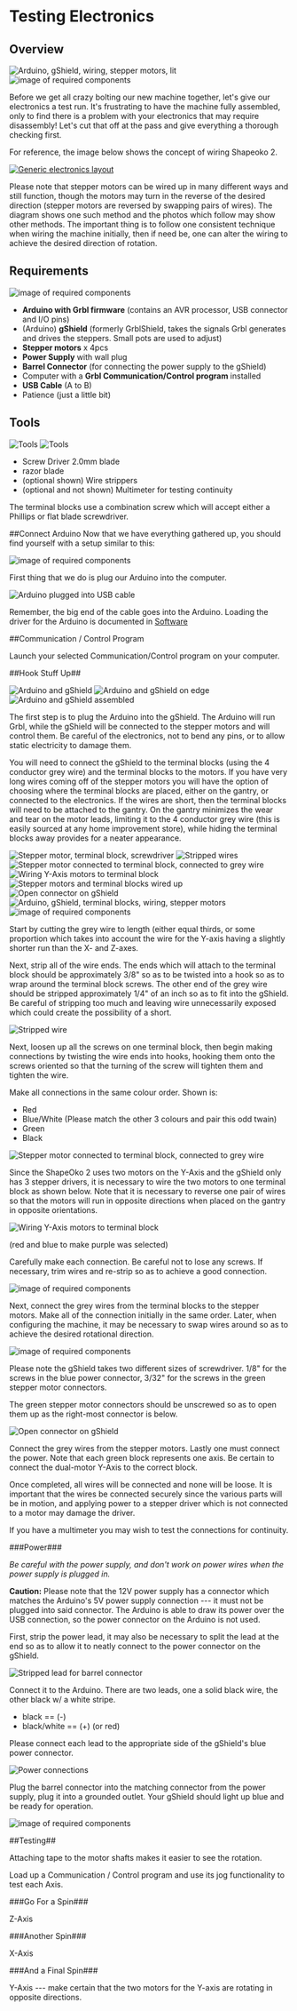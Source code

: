 # Testing Electronics
## Overview
![Arduino, gShield, wiring, stepper motors, lit](tPictures/so_e_arduino_wired_li_2.jpg) ![image of required components](tPictures/so_electronics_parts_2.jpg)

Before we get all crazy bolting our new machine together, let's give our electronics a test run. It's frustrating to have the machine fully assembled, only to find there is a problem with your electronics that may require disassembly! Let's cut that off at the pass and give everything a thorough checking first.

For reference, the image below shows the concept of wiring Shapeoko 2.

[![Generic electronics layout](sketches/electronics_layout.svg)](content/sketches/electronics_layout.svg)

Please note that stepper motors can be wired up in many different ways and still function, though the motors may turn in the reverse of the desired direction (stepper motors are reversed by swapping pairs of wires). The diagram shows one such method and the photos which follow may show other methods. The important thing is to follow one consistent technique when wiring the machine initially, then if need be, one can alter the wiring to achieve the desired direction of rotation.

## Requirements

![image of required components](tPictures/so_electronics_parts_4.jpg) 

* **Arduino with Grbl firmware** (contains an AVR processor, USB connector and I/O pins)
* (Arduino) **gShield** (formerly GrblShield, takes the signals Grbl generates and drives the steppers. Small pots are used to adjust)
* **Stepper motors** x 4pcs
* **Power Supply** with wall plug
* **Barrel Connector** (for connecting the power supply to the gShield)
* Computer with a **Grbl Communication/Control program** installed
* **USB Cable** (A to B)
* Patience (just a little bit)

## Tools

![Tools](tPictures/e_test_tools_1.jpg)
![Tools](tPictures/e_test_tools_2.jpg)

* Screw Driver 2.0mm blade
* razor blade
* (optional shown) Wire strippers
* (optional and not shown) Multimeter for testing continuity


The terminal blocks use a combination screw which will accept either a Phillips or flat blade screwdriver.


##Connect Arduino
Now that we have everything gathered up, you should find yourself with a setup similar to this:

![image of required components](tPictures/so_electronics_parts_4.jpg)  

First thing that we do is plug our Arduino into the computer.

![Arduino plugged into USB cable](tPictures/so_e_arduino_lit_4.jpg)

Remember, the big end of the cable goes into the Arduino. Loading the driver for the Arduino is documented in [Software](http://docs.shapeoko.com/software.html)



##Communication / Control Program

Launch your selected Communication/Control program on your computer.

##Hook Stuff Up##

![Arduino and gShield](tPictures/so_e_arduino_gshield_2.jpg) ![Arduino and gShield on edge](tPictures/so_e_arduino_gshield_oe_2.jpg) ![Arduino and gShield assembled](tPictures/so_e_arduino_gshield_aa_2.jpg)

The first step is to plug the Arduino into the gShield. The Arduino will run Grbl, while the gShield will be connected to the stepper motors and will control them. Be careful of the electronics, not to bend any pins, or to allow static electricity to damage them.

You will need to connect the gShield to the terminal blocks (using the 4 conductor grey wire) and the terminal blocks to the motors. If you have very long wires coming off of the stepper motors you will have the option of choosing where the terminal blocks are placed, either on the gantry, or connected to the electronics. If the wires are short, then the terminal blocks will need to be attached to the gantry. On the gantry minimizes the wear and tear on the motor leads, limiting it to the 4 conductor grey wire (this is easily sourced at any home improvement store), while hiding the terminal blocks away provides for a neater appearance.

![Stepper motor, terminal block, screwdriver](tPictures/so_e_stepper_motor_tb_2.jpg)
![Stripped wires](tPictures/so_e_wire_stripped_2.jpg)
![Stepper motor connected to terminal block, connected to grey wire](tPictures/so_e_steppermotor_tb_wired_2.jpg)
![Wiring Y-Axis motors to terminal block](tPictures/so_e_steppermotor_tb_y_2.jpg)
![Stepper motors and terminal blocks wired up](tPictures/so_e_steppermotors_wi_a_2.jpg)
![Open connector on gShield](tPictures/so_e_arduino_open_2.jpg)
![Arduino, gShield, terminal blocks, wiring, stepper motors](tPictures/so_e_arduino_usb_2.jpg)
![image of required components](tPictures/so_e_arduino_wired_lit_2.jpg)


Start by cutting the grey wire to length (either equal thirds, or some proportion which takes into account the wire for the Y-axis having a slightly shorter run than the X- and Z-axes.

Next, strip all of the wire ends. The ends which will attach to the terminal block should be approximately 3/8" so as to be twisted into a hook so as to wrap around the terminal block screws. The other end of the grey wire should be stripped approximately 1/4" of an inch so as to fit into the gShield. Be careful of stripping too much and leaving wire unnecessarily exposed which could create the possibility of a short.

![Stripped wire](tPictures/so_e_wire_stripped_4.jpg)

Next, loosen up all the screws on one terminal block, then begin making connections by twisting the wire ends into hooks, hooking them onto the screws oriented so that the turning of the screw will tighten them and tighten the wire.

Make all connections in the same colour order. Shown is:

* Red
* Blue/White (Please match the other 3 colours and pair this odd twain)
* Green
* Black

![Stepper motor connected to terminal block, connected to grey wire](tPictures/so_e_steppermotor_tb_wired_4.jpg)

Since the ShapeOko 2 uses two motors on the Y-Axis and the gShield only has 3 stepper drivers, it is necessary to wire the two motors to one terminal block as shown below. Note that it is necessary to reverse one pair of wires so that the motors will run in opposite directions when placed on the gantry in opposite orientations.

![Wiring Y-Axis motors to terminal block](tPictures/so_e_steppermotor_tb_y_4.jpg)

(red and blue to make purple was selected)

Carefully make each connection. Be careful not to lose any screws. If necessary, trim wires and re-strip so as to achieve a good connection.

![image of required components](tPictures/so_e_steppermotors_wired_4.jpg)

Next, connect the grey wires from the terminal blocks to the stepper motors. Make all of the connection initially in the same order. Later, when configuring the machine, it may be necessary to swap wires around so as to achieve the desired rotational direction.

![image of required components](tPictures/so_e_steppermotors_ar_4.jpg)

Please note the gShield takes two different sizes of screwdriver. 1/8" for the screws in the blue power connector, 3/32" for the screws in the green stepper motor connectors.

The green stepper motor connectors should be unscrewed so as to open them up as the right-most connector is below.

![Open connector on gShield](tPictures/so_e_arduino_open_4.jpg)

Connect the grey wires from the stepper motors. Lastly one must connect the power. Note that each green block represents one axis. Be certain to connect the dual-motor Y-Axis to the correct block.

Once completed, all wires will be connected and none will be loose. It is important that the wires be connected securely since the various parts will be in motion, and applying power to a stepper driver which is not connected to a motor may damage the driver.

If you have a multimeter you may wish to test the connections for continuity.

###Power###

_Be careful with the power supply, and don't work on power wires when the power supply is plugged in._

**Caution:** Please note that the 12V power supply has a connector which matches the Arduino's 5V power supply connection --- it must not be plugged into said connector. The Arduino is able to draw its power over the USB connection, so the power connector on the Arduino is not used.

First, strip the power lead, it may also be necessary to split the lead at the end so as to allow it to neatly connect to the power connector on the gShield.

![Stripped lead for barrel connector](tPictures/power_connection.jpg)

Connect it to the Arduino. There are two leads, one a solid black wire, the other black w/ a white stripe. 

* black == (-)
* black/white == (+) (or red)

Please connect each lead to the appropriate side of the gShield's blue power connector.

![Power connections](tPictures/so_e_arduino_usb_4.jpg)

Plug the barrel connector into the matching connector from the power supply, plug it into a grounded outlet. Your gShield should light up blue and be ready for operation.

![image of required components](tPictures/so_e_arduino_usb_lit_4.jpg)



##Testing##

Attaching tape to the motor shafts makes it easier to see the rotation.

Load up a Communication / Control program and use its jog functionality to test each Axis.

###Go For a Spin###

Z-Axis

###Another Spin###

X-Axis

###And a Final Spin###

Y-Axis --- make certain that the two motors for the Y-axis are rotating in opposite directions.